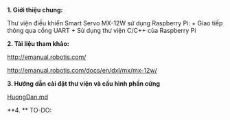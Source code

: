 **1. Giới thiệu chung:**

Thư viện điều khiển Smart Servo MX-12W sử dụng Raspberry Pi:
	+ Giao tiếp thông qua cổng UART
	+ Sử dụng thư viện C/C++ của Raspberry Pi	
	
**2. Tài liệu tham khảo:**
	
http://emanual.robotis.com/
	
http://emanual.robotis.com/docs/en/dxl/mx/mx-12w/
	
**3. Hướng dẫn cài đặt thư viện và cấu hình phần cứng**

[HuongDan.md](Documentation/HuongDan.md)

**4. **
TO-DO:
